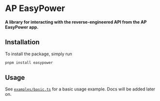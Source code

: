 # AP EasyPower

#### A library for interacting with the reverse-engineered API from the AP EasyPower app.

## Installation

To install the package, simply run

```sh
pnpm install easypower
```

## Usage

See [`examples/basic.ts`](/examples/basic.ts) for a basic usage example. Docs will be added later on.
